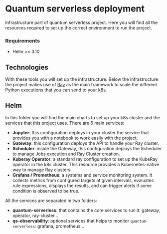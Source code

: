 # Quantum serverless deployment
Infrastructure part of quantum serverless project. Here you will find all the resources required to set up the correct environment to run the project.

### Requirements
- Helm >= 3.10

## Technologies

With these tools you will set up the infrastructure. Below the infrastructure the project makes use of [Ray](https://www.ray.io/) as the main framework to scale
the different Python executions that you can send to your [k8s](https://kubernetes.io/).

## Helm
In this folder you will find the main charts to set up your k8s cluster and the services that this project uses. There are 6 main services:
- **Jupyter**: this configuration deploys in your cluster the service that provides you with a notebook to work easily with the project.
- **Gateway**: this configuration deploys the API to handle your Ray cluster.
- **Scheduler**: inside the Gateway, this configuration deploys the Scheduler to manage Jobs execution and Ray Cluster creation.
- **Kuberay Operator**: a standard ray configuration to set up the KubeRay operator in the k8s cluster. This resource provides a Kubernetes-native way to manage Ray clusters.
- **Grafana / Prometheus**: a systems and service monitoring system. It collects metrics from configured targets at given intervals, evaluates rule expressions, displays the results, and can trigger alerts if some condition is observed to be true.

All the services are separated in two folders:
- **quantum-serverless**: that contains the core services to run it: gateway, operator, ray-cluster...
- **qs-observability**: optional services that helps to monitor `quantum-serverless`: grafana, prometheus...
